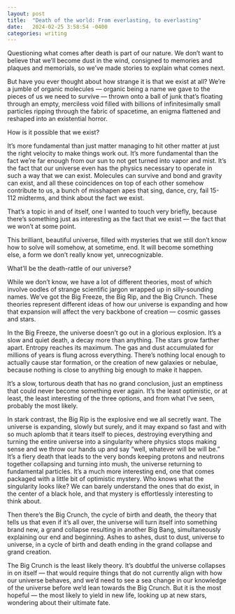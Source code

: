 ```yaml
---
layout: post
title:  "Death of the world: From everlasting, to everlasting"
date:   2024-02-25 3:58:54 -0400
categories: writing
---
```

Questioning what comes after death is part of our nature. We don’t want to believe that we’ll become dust in the wind, consigned to memories and plaques and memorials, so we’ve made stories to explain what comes next. 

But have you ever thought about how strange it is that we exist at all? We’re a jumble of organic molecules — organic being a name we gave to the pieces of us we need to survive — thrown onto a ball of junk that’s floating through an empty, merciless void filled with billions of infinitesimally small particles ripping through the fabric of spacetime, an enigma flattened and reshaped into an existential horror.

How is it possible that we exist?

It’s more fundamental than just matter managing to hit other matter at just the right velocity to make things work out. It’s more fundamental than the fact we’re far enough from our sun to not get turned into vapor and mist. It’s the fact that our universe even has the physics necessary to operate in such a way that we can exist. Molecules can survive and bond and gravity can exist, and all these coincidences on top of each other somehow contribute to us, a bunch of misshapen apes that sing, dance, cry, fail 15-112 midterms, and think about the fact we exist.

That’s a topic in and of itself, one I wanted to touch very briefly, because there’s something just as interesting as the fact that we exist — the fact that we won’t at some point.

This brilliant, beautiful universe, filled with mysteries that we still don’t know how to solve will somehow, at sometime, end. It will become something else, a form we don’t really know yet, unrecognizable.

What’ll be the death-rattle of our universe?

While we don’t know, we have a lot of different theories, most of which involve oodles of strange scientific jargon wrapped up in silly-sounding names. We’ve got the Big Freeze, the Big Rip, and the Big Crunch. These theories represent different ideas of how our universe is expanding and how that expansion will affect the very backbone of creation — cosmic gasses and stars.

In the Big Freeze, the universe doesn’t go out in a glorious explosion. It’s a slow and quiet death, a decay more than anything. The stars grow farther apart. Entropy reaches its maximum. The gas and dust accumulated for millions of years is flung across everything. There’s nothing local enough to actually cause star formation, or the creation of new galaxies or nebulae, because nothing is close to anything big enough to make it happen.

It’s a slow, torturous death that has no grand conclusion, just an emptiness that could never become something ever again. It’s the least optimistic, or at least, the least interesting of the three options, and from what I’ve seen, probably the most likely.

In stark contrast, the Big Rip is the explosive end we all secretly want. The universe is expanding, slowly but surely, and it may expand so fast and with so much aplomb that it tears itself to pieces, destroying everything and turning the entire universe into a singularity where physics stops making sense and we throw our hands up and say “well, whatever will be will be.” It’s a fiery death that leads to the very bonds keeping protons and neutrons together collapsing and turning into mush, the universe returning to fundamental particles. It’s a much more interesting end, one that comes packaged with a little bit of optimistic mystery. Who knows what the singularity looks like? We can barely understand the ones that do exist, in the center of a black hole, and that mystery is effortlessly interesting to think about.

Then there’s the Big Crunch, the cycle of birth and death, the theory that tells us that even if it’s all over, the universe will turn itself into something brand new, a grand collapse resulting in another Big Bang, simultaneously explaining our end and beginning. Ashes to ashes, dust to dust, universe to universe, in a cycle of birth and death ending in the grand collapse and grand creation.

The Big Crunch is the least likely theory. It’s doubtful the universe collapses in on itself — that would require things that do not currently align with how our universe behaves, and we’d need to see a sea change in our knowledge of the universe before we’d lean towards the Big Crunch. But it is the most hopeful — the most likely to yield in new life, looking up at new stars, wondering about their ultimate fate.